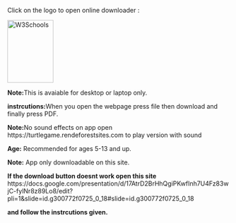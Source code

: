 <!DOCTYPE html>
<html>
<body>

<p>Click on the logo to open online downloader :<p>

<a href="https://docs.google.com/presentation/d/17AtrD2BrHhQgiPKwfInh7U4Fz83wjC-fylNr8z89Lo8/edit?usp=sharing" download>
 <img src="https://3.bp.blogspot.com/-B4gzpaIQB34/VJ2Z1lXwXcI/AAAAAAAAAdY/UB9SWaNHtYY/s1600/download-logo.gif" alt="W3Schools" width="104" height="142">
</a>

<p><b>Note:</b>This is avaiable for desktop or laptop only.</p>
<p><b>instrcutions:</b>When you open the webpage press file then download and finally press PDF.</p> <p><b>Note:</b>No sound effects on app open https://turtlegame.rendeforestsites.com to play version with sound</p>
<p><b>Age:</b> Recommended for ages 5-13 and up.
<p><b>Note:</b> App only downloadable on this site.
<p><b>If the download button doesnt work open this site </b>  https://docs.google.com/presentation/d/17AtrD2BrHhQgiPKwfInh7U4Fz83wjC-fylNr8z89Lo8/edit?pli=1&slide=id.g300772f0725_0_18#slide=id.g300772f0725_0_18 <p><b> and follow the instrcutions given. </b>
</body>
</html>


